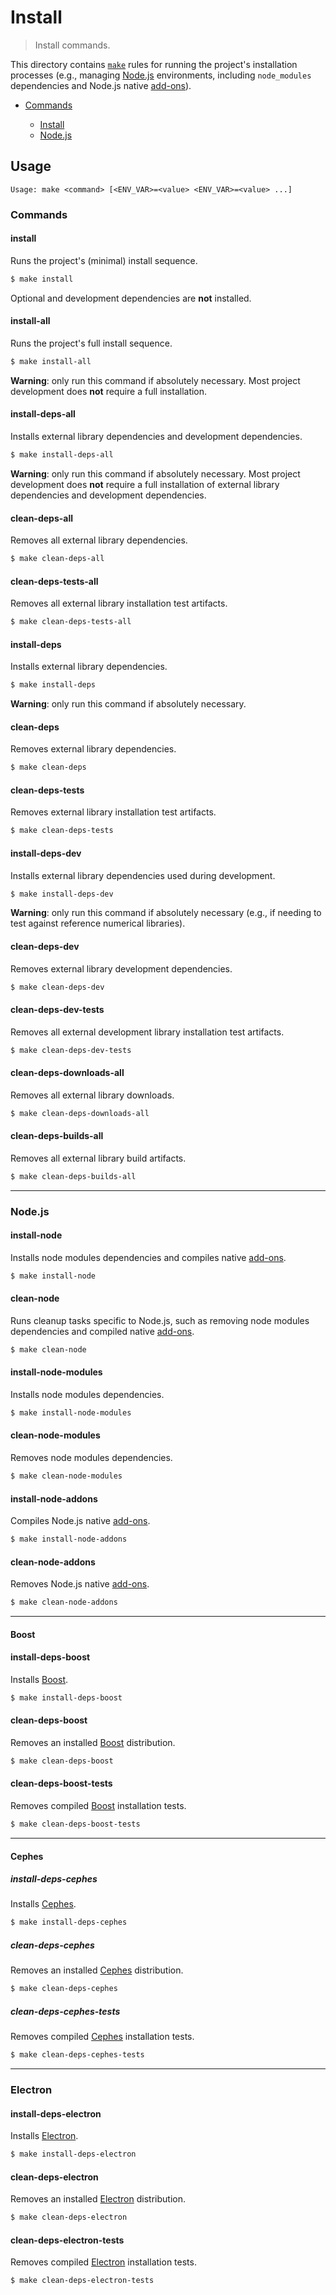<!--

@license Apache-2.0

Copyright (c) 2018 The Stdlib Authors.

Licensed under the Apache License, Version 2.0 (the "License");
you may not use this file except in compliance with the License.
You may obtain a copy of the License at

   http://www.apache.org/licenses/LICENSE-2.0

Unless required by applicable law or agreed to in writing, software
distributed under the License is distributed on an "AS IS" BASIS,
WITHOUT WARRANTIES OR CONDITIONS OF ANY KIND, either express or implied.
See the License for the specific language governing permissions and
limitations under the License.

-->

# Install

> Install commands.

<!-- Section to include introductory text. Make sure to keep an empty line after the intro `section` element and another before the `/section` close. -->

<section class="intro">

This directory contains [`make`][make] rules for running the project's installation processes (e.g., managing [Node.js][node-js] environments, including `node_modules` dependencies and Node.js native [add-ons][node-js-add-ons]).

-   [Commands](#commands)

    -   [Install](#install)
    -   [Node.js](#nodejs)

</section>

<!-- /.intro -->

<!-- Usage documentation. -->

<section class="usage">

## Usage

```text
Usage: make <command> [<ENV_VAR>=<value> <ENV_VAR>=<value> ...]
```

### Commands

#### install

Runs the project's (minimal) install sequence.

<!-- run-disable -->

```bash
$ make install
```

Optional and development dependencies are **not** installed.

#### install-all

Runs the project's full install sequence.

<!-- run-disable -->

```bash
$ make install-all
```

**Warning**: only run this command if absolutely necessary. Most project development does **not** require a full installation.

#### install-deps-all

Installs external library dependencies and development dependencies.

<!-- run-disable -->

```bash
$ make install-deps-all
```

**Warning**: only run this command if absolutely necessary. Most project development does **not** require a full installation of external library dependencies and development dependencies.

#### clean-deps-all

Removes all external library dependencies.

<!-- run-disable -->

```bash
$ make clean-deps-all
```

#### clean-deps-tests-all

Removes all external library installation test artifacts.

<!-- run-disable -->

```bash
$ make clean-deps-tests-all
```

#### install-deps

Installs external library dependencies.

<!-- run-disable -->

```bash
$ make install-deps
```

**Warning**: only run this command if absolutely necessary.

#### clean-deps

Removes external library dependencies.

<!-- run-disable -->

```bash
$ make clean-deps
```

#### clean-deps-tests

Removes external library installation test artifacts.

<!-- run-disable -->

```bash
$ make clean-deps-tests
```

#### install-deps-dev

Installs external library dependencies used during development.

<!-- run-disable -->

```bash
$ make install-deps-dev
```

**Warning**: only run this command if absolutely necessary (e.g., if needing to test against reference numerical libraries).

#### clean-deps-dev

Removes external library development dependencies.

<!-- run-disable -->

```bash
$ make clean-deps-dev
```

#### clean-deps-dev-tests

Removes all external development library installation test artifacts.

<!-- run-disable -->

```bash
$ make clean-deps-dev-tests
```

#### clean-deps-downloads-all

Removes all external library downloads.

<!-- run-disable -->

```bash
$ make clean-deps-downloads-all
```

#### clean-deps-builds-all

Removes all external library build artifacts.

<!-- run-disable -->

```bash
$ make clean-deps-builds-all
```

* * *

<a name="nodejs"></a>

### Node.js

#### install-node

Installs node modules dependencies and compiles native [add-ons][node-js-add-ons].

<!-- run-disable -->

```bash
$ make install-node
```

#### clean-node

Runs cleanup tasks specific to Node.js, such as removing node modules dependencies and compiled native [add-ons][node-js-add-ons].

<!-- run-disable -->

```bash
$ make clean-node
```

#### install-node-modules

Installs node modules dependencies.

<!-- run-disable -->

```bash
$ make install-node-modules
```

#### clean-node-modules

Removes node modules dependencies.

<!-- run-disable -->

```bash
$ make clean-node-modules
```

#### install-node-addons

Compiles Node.js native [add-ons][node-js-add-ons].

<!-- run-disable -->

```bash
$ make install-node-addons
```

#### clean-node-addons

Removes Node.js native [add-ons][node-js-add-ons].

<!-- run-disable -->

```bash
$ make clean-node-addons
```

* * *

#### Boost

#### install-deps-boost

Installs [Boost][boost].

```bash
$ make install-deps-boost
```

#### clean-deps-boost

Removes an installed [Boost][boost] distribution.

```bash
$ make clean-deps-boost
```

#### clean-deps-boost-tests

Removes compiled [Boost][boost] installation tests.

```bash
$ make clean-deps-boost-tests
```

* * *

#### Cephes

##### install-deps-cephes

Installs [Cephes][cephes].

```bash
$ make install-deps-cephes
```

##### clean-deps-cephes

Removes an installed [Cephes][cephes] distribution.

```bash
$ make clean-deps-cephes
```

##### clean-deps-cephes-tests

Removes compiled [Cephes][cephes] installation tests.

```bash
$ make clean-deps-cephes-tests
```

* * *

### Electron

#### install-deps-electron

Installs [Electron][electron].

```bash
$ make install-deps-electron
```

#### clean-deps-electron

Removes an installed [Electron][electron] distribution.

```bash
$ make clean-deps-electron
```

#### clean-deps-electron-tests

Removes compiled [Electron][electron] installation tests.

```bash
$ make clean-deps-electron-tests
```

</section>

<!-- /.usage -->

<!-- Section to include notes. Make sure to keep an empty line after the `section` element and another before the `/section` close. -->

<section class="notes">

</section>

<!-- /.notes -->

<!-- Section for all links. Make sure to keep an empty line after the `section` element and another before the `/section` close. -->

<section class="links">

[make]: https://www.gnu.org/software/make/

[boost]: http://www.boost.org/

[cephes]: http://www.moshier.net/#Cephes

[electron]: https://www.electronjs.org/

[node-js]: https://nodejs.org/en/

[node-js-add-ons]: https://nodejs.org/api/addons.html

</section>

<!-- /.links -->
